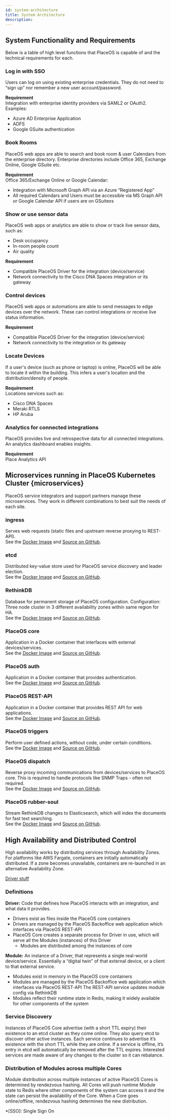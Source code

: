 ```yaml
---
id: system-architecture
title: System Architecture
description: 
---
```

<!-- source material gospel at https://docs.google.com/document/d/1kzQpnI_nTEUq_Qe5RApV6AkrRsqIUCyKsoPVirCt7bs/edit#heading=h.69jrquo1axlr -->

<!-- Consider whether this is multiple pages, specidfically with the diagrams from ^ doc as well - OR, Mermaid.js? -->

## System Functionality and Requirements
Below is a table of high level functions that PlaceOS is capable of and the technical requirements for each.

<!--
Function | Description | Requirement
---|---|---
Log in using existing enterprise credentials (single sign-on) | Users will not need to “sign up” and remember a new user account/password. | Integration with enterprise identity providers via SAML2 or OAuth2. Examples: <ul><li> Azure AD Enterprise Application </li><li> ADFS, </li><li> Google GSuite authentication </li></ul>
Book Rooms |  PlaceOS web apps will be able to search and book room/user Calendars from the enterprise directory (e.g. Office 365 / Exchange Online / Google GSuite) | Office 365 / Exchange Online or Google Calendar: <ul><li>Integration with Microsoft Graph API via an Azure “Registered App”</li><li> All required Calendars and Users must be accessible via MS Graph API</li><li> OR Google Calendar API, users on GSuite</li></ul> 
Show or use sensor data | PlaceOS web apps or analytics will be able to show or track live sensor data (e.g. desk occupancy, in-room people count, air quality, etc… | Compatible PlaceOS Driver for the devices/services <br/> Network connectivity to the devices/services or their gateway.
Control devices | PlaceOS web apps or automations will be able to send messages to edge devices over the network in order to control them or receive their live status information. | Compatible PlaceOS Driver for the devices/services <br/> Network connectivity to the devices/services or their gateway.
Locate Devices | PlaceOS web apps will be able to show where in the building a user’s device may currently be located (if their laptop/mobile is online). This may be used to infer where a person is located. | Integration with locations services such as: <ul><li> Cisco DNA Spaces </li><li> Meraki RTLS </li><li>HP Aruba</li></ul> 
Analytics for connected devices/integrations | Provide time-synced, retrospective data for all connected devices/integrations via an analytics dashboard, enabling insights. | PlaceAnalytics extension
-->

<!-- there are also links in the original comment -->

<!-- look at the abbr tag AND the header  -->
### Log in with SSO
Users can log on using existing enterprise credentials. 
They do not need to “sign up” nor remember a new user account/password.  

**Requirement**   
Integration with enterprise identity providers via SAML2 or OAuth2. 
Examples:
- Azure AD Enterprise Application
- ADFS
- Google GSuite authentication

### Book Rooms
PlaceOS web apps are able to search and book room & user Calendars from the enterprise directory. 
Enterprise directories include Office 365, Exchange Online, Google GSuite etc.  

**Requirement**  
Office 365/Exchange Online or Google Calendar: 
- Integration with Microsoft Graph API via an Azure “Registered App”
- All required Calendars and Users must be accessible via MS Graph API *or* Google Calendar API if users are on GSuitexs

### Show or use sensor data
PlaceOS web apps or analytics are able to show or track live sensor data, such as:
- Desk occupancy
- In-room people count
- Air quality 

**Requirement**   
- Compatible PlaceOS Driver for the integration (device/service)
- Network connectivity to the Cisco DNA Spaces integration or its gateway

### Control devices 
PlaceOS web apps or automations are able to send messages to edge devices over the network.
These can control integrations or receive live status information.

**Requirement**  
- Compatible PlaceOS Driver for the integration (device/service)
- Network connectivity to the integration or its gateway

### Locate Devices
If a user's device (such as phone or laptop) is online, PlaceOS will be able to locate it within the building.
This infers a user's location and the distribution/density of people.

**Requirement**  
Locations services such as:
- Cisco DNA Spaces
- Meraki RTLS
- HP Aruba

### Analytics for connected integrations 
PlaceOS provides live and retrospective data for all connected integrations. 
An analytics dashboard enables insights.

**Requirement**  
Place Analytics API
<!-- double check what PlaceAnalytics is referring to, pretty sure its API -->


## Microservices running in PlaceOS Kubernetes Cluster {microservices}
PlaceOS service integrators and support partners manage these microservices.
They work in different combinations to best suit the needs of each site.

<!-- do not have the links in full, use link text "Docker Image", "GitHub source". But I kinda like the almost dotpoint structure. Maybe have the docker and GitHub as clickable images? Nah -->
<!-- See the [Docker Image]() and [Source on GitHub](). -->

### ingress
 Serves web requests (static files and upstream reverse proxying to REST-API).  
 See the [Docker Image](https://hub.docker.com/r/yobasystems/alpine-nginx) and [Source on GitHub](https://GitHub.com/nginx/nginx).

### etcd
 Distributed key-value store used for PlaceOS service discovery and leader election.  
 See the [Docker Image](https://hub.docker.com/r/bitnami/etcd) and [Source on GitHub](https://GitHub.com/etcd-io/etcd).

### RethinkDB
 Database for permanent storage of PlaceOS configuration. 
 Configuration: Three node cluster in 3 different availability zones within same region for HA.  
 See the [Docker Image](https://hub.docker.com/_/rethinkdb) and [Source on GitHub](https://GitHub.com/rethinkdb/rethinkdb).

### PlaceOS core
 Application in a Docker container that interfaces with external devices/services.  
 See the [Docker Image](https://hub.docker.com/r/placeos/core) and [Source on GitHub](https://GitHub.com/PlaceOS/core).

### PlaceOS auth
 Application in a Docker container that provides authentication.  
 See the [Docker Image](https://hub.docker.com/r/placeos/auth) and [Source on GitHub](https://GitHub.com/PlaceOS/auth).

### PlaceOS REST-API
 Application in a Docker container that provides REST API for web applications.  
 See the [Docker Image](https://hub.docker.com/r/placeos/rest-api) and [Source on GitHub](https://GitHub.com/PlaceOS/rest-api).

### PlaceOS triggers
 Perform user defined actions, without code, under certain conditions.  
 See the [Docker Image](https://hub.docker.com/r/placeos/triggers) and [Source on GitHub](https://GitHub.com/PlaceOS/triggers).

### PlaceOS dispatch
 Reverse proxy incoming communications from devices/services to PlaceOS core. 
 This is required to handle protocols like SNMP Traps - often not required.  
 See the [Docker Image](https://hub.docker.com/r/placeos/dispatch) and [Source on GitHub](https://GitHub.com/PlaceOS/dispatch).

### PlaceOS rubber-soul
 Stream RethinkDB changes to Elasticsearch, which will index the documents for fast text searching.  
 See the [Docker Image](https://hub.docker.com/r/placeos/rubber-soul) and [Source on GitHub](https://GitHub.com/PlaceOS/rubber-soul).

<!-- nothing below here has been substantially rewritten -->

## High Availability and Distributed Control
High availability works by distributing services through Availability Zones. 
For platforms like AWS Fargate, containers are initially automatically distributed.
If a zone becomes unavailable, containers are re-launched in an alternative Availability Zone.

<!-- possibly just link, here, maybe even push this stuff over to #key-concepts -->
[Driver stuff](key-concepts/drivers.md#Integration-Drivers)
### Definitions
**Driver:** Code that defines how PlaceOS interacts with an integration, and what data it provides.
- Drivers exist as files inside the PlaceOS core containers
- Drivers are managed by the PlaceOS Backoffice web application which interfaces via PlaceOS REST-API
- PlaceOS Core creates a separate process for Driver in use, which will serve all the Modules (instances) of this Driver
  - Modules are distributed among the instances of core

**Module:** An instance of a Driver, that represents a single real-world device/service. 
Essentially a “digital twin” of that external device, or a client to that external service.
- Modules exist in memory in the PlaceOS core containers
- Modules are managed by the PlaceOS Backoffice web application which interfaces via PlaceOS REST-API
The REST-API service updates module config via RethinkDB
- Modules reflect their runtime state in Redis, making it widely available for other components of the system

### Service Discovery 
Instances of PlaceOS Core advertise (with a short TTL expiry) their existence to an etcd cluster as they come online. 
They also query etcd to discover other active instances. 
Each service continues to advertise it’s existence with the short TTL while they are online. 
If a service is offline, it’s entry in etcd will automatically be removed after the TTL expires. 
Interested services are made aware of any changes to the cluster so it can rebalance.

### Distribution of Modules across multiple Cores
Module distribution across multiple instances of active PlaceOS Cores is determined by rendezvous hashing. 
All Cores will push runtime Module state to Redis where other components of the system can access it and the state can persist the availability of the Core. 
When a Core goes online/offline, rendezvous hashing determines the new distribution.



*[SSO]: Single Sign On
